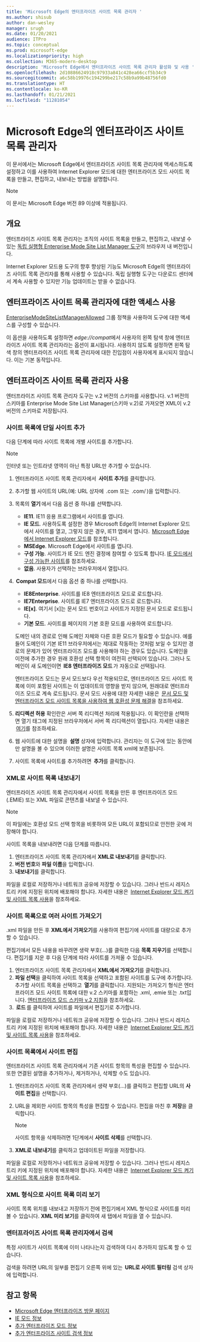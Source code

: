 ```yaml
---
title: 'Microsoft Edge의 엔터프라이즈 사이트 목록 관리자 '
ms.author: shisub
author: dan-wesley
manager: srugh
ms.date: 01/20/2021
audience: ITPro
ms.topic: conceptual
ms.prod: microsoft-edge
ms.localizationpriority: high
ms.collection: M365-modern-desktop
description: 'Microsoft Edge에서 엔터프라이즈 사이트 목록 관리자 활성화 및 사용 '
ms.openlocfilehash: 2d10886624918c97933a841c428ea66ccf5b34c9
ms.sourcegitcommit: a6c58b19976c194299be217c58b9a99b48756fd0
ms.translationtype: HT
ms.contentlocale: ko-KR
ms.lasthandoff: 01/21/2021
ms.locfileid: "11281054"
---
```

# Microsoft Edge의 엔터프라이즈 사이트 목록 관리자

이 문서에서는 Microsoft Edge에서 엔터프라이즈 사이트 목록 관리자에 액세스하도록 설정하고 이를 사용하여 Internet Explorer 모드에 대한 엔터프라이즈 모드 사이트 목록을 만들고, 편집하고, 내보내는 방법을 설명합니다.

> [!NOTE]
> 이 문서는 Microsoft Edge 버전 89 이상에 적용됩니다.

## 개요

엔터프라이즈 사이트 목록 관리자는 조직의 사이트 목록을 만들고, 편집하고, 내보낼 수 있는 [독립 실행형 Enterprise Mode Site List Manager 도구](https://www.microsoft.com/download/details.aspx?id=49974)의 브라우저 내 버전입니다.

Internet Explorer 모드용 도구의 향후 향상된 기능도 Microsoft Edge의 엔터프라이즈 사이트 목록 관리자를 통해 사용할 수 있습니다. 독립 실행형 도구는 다운로드 센터에서 계속 사용할 수 있지만 기능 업데이트는 받을 수 없습니다.

## 엔터프라이즈 사이트 목록 관리자에 대한 액세스 사용

[EnterpriseModeSiteListManagerAllowed](https://docs.microsoft.com/DeployEdge/microsoft-edge-policies#enterprisemodesitelistmanagerallowed) 그룹 정책을 사용하여 도구에 대한 액세스를 구성할 수 있습니다.

이 옵션을 사용하도록 설정하면 *edge://compat*에서 사용자의 왼쪽 탐색 창에 엔터프라이즈 사이트 목록 관리자라는 옵션이 표시됩니다. 사용하지 않도록 설정하면 왼쪽 탐색 창의 엔터프라이즈 사이트 목록 관리자에 대한 진입점이 사용자에게 표시되지 않습니다. 이는 기본 동작입니다.

## 엔터프라이즈 사이트 목록 관리자 사용

엔터프라이즈 사이트 목록 관리자 도구는 v.2 버전의 스키마를 사용합니다. v.1 버전의 스키마를 Enterprise Mode Site List Manager(스키마 v.2)로 가져오면 XML이 v.2 버전의 스키마로 저장됩니다.

### 사이트 목록에 단일 사이트 추가  

다음 단계에 따라 사이트 목록에 개별 사이트를 추가합니다.

> [!NOTE]
> 인터넷 또는 인트라넷 영역이 아닌 특정 URL만 추가할 수 있습니다.

1. 엔터프라이즈 사이트 목록 관리자에서  **사이트 추가**를 클릭합니다.
2. 추가할 웹 사이트의 URL(예: URL 상자에  <domain>.com 또는  <domain>.com/<path> )을 입력합니다.
3. 목록의 **열기** 에서 다음 옵션 중 하나를 선택합니다.

   - **IE11**. IE11 응용 프로그램에서 사이트를 엽니다.
   - **IE 모드**. 사용하도록 설정한 경우 Microsoft Edge의 Internet Explorer 모드에서 사이트를 열고, 그렇지 않은 경우, IE11 앱에서 엽니다.  [Microsoft Edge에서 Internet Explorer 모드](https://docs.microsoft.com/deployedge/edge-ie-mode)를 참조합니다.
   - **MSEdge**. Microsoft Edge에서 사이트를 엽니다.
   - **구성 가능**. 사이트가 IE 모드 엔진 결정에 참여할 수 있도록 합니다. [IE 모드에서 구성 가능한 사이트](https://docs.microsoft.com/deployedge/edge-learnmore-configurable-sites-ie-mode)를 참조하세요.
   - **없음**. 사용자가 선택하는 브라우저에서 열립니다.  

4.  **Compat 모드**에서 다음 옵션 중 하나를 선택합니다.

   - **IE8Enterprise**. 사이트를 IE8 엔터프라이즈 모드로 로드합니다.
   - **IE7Enterprise**. 사이트를 IE7 엔터프라이즈 모드로 로드합니다.
   - **IE[x]**. 여기서 [x]는 문서 모드 번호이고 사이트가 지정된 문서 모드로 로드됩니다.
   - **기본 모드**. 사이트를 페이지의 기본 호환 모드를 사용하여 로드합니다.

   도메인 내의 경로로 인해 도메인 자체와 다른 호환 모드가 필요할 수 있습니다. 예를 들어 도메인이 기본 IE11 브라우저에서는 제대로 작동하는 것처럼 보일 수 있지만 경로의 문제가 있어 엔터프라이즈 모드를 사용해야 하는 경우도 있습니다. 도메인을 이전에 추가한 경우 원래 호환성 선택 항목이 여전히 선택되어 있습니다. 그러나 도메인이 새 도메인이면  **IE8 엔터프라이즈 모드** 가 자동으로 선택됩니다.

   엔터프라이즈 모드는 문서 모드보다 우선 적용되므로, 엔터프라이즈 모드 사이트 목록에 이미 포함된 사이트는 이 업데이트의 영향을 받지 않으며, 원래대로 엔터프라이즈 모드로 계속 로드됩니다. 문서 모드 사용에 대한 자세한 내용은  [문서 모드 및 엔터프라이즈 모드 사이트 목록을 사용하여 웹 호환성 문제 해결](https://docs.microsoft.com/internet-explorer/ie11-deploy-guide/fix-compat-issues-with-doc-modes-and-enterprise-mode-site-list)을 참조하세요.

5. **리디렉션 허용** 확인란은 서버 쪽 리디렉션 처리에 적용됩니다. 이 확인란을 선택하면 열기 태그에 지정된 브라우저에서 서버 쪽 리디렉션이 열립니다. 자세한 내용은  [여기](https://docs.microsoft.com/internet-explorer/ie11-deploy-guide/enterprise-mode-schema-version-2-guidance#updated-schema-attributes)를 참조하세요.
6. 웹 사이트에 대한 설명을  **설명** 상자에 입력합니다. 관리자는 이 도구에 있는 동안에만 설명을 볼 수 있으며 이러한 설명은 사이트 목록 xml에 보존됩니다.
7. 사이트 목록에 사이트를 추가하려면  **추가**를 클릭합니다.

### XML로 사이트 목록 내보내기

엔터프라이즈 사이트 목록 관리자에서 사이트 목록을 만든 후 엔터프라이즈 모드(.EMIE) 또는 XML 파일로 콘텐츠를 내보낼 수 있습니다. 

> [!NOTE]
> 이 파일에는 호환성 모드 선택 항목을 비롯하여 모든 URL이 포함되므로 안전한 곳에 저장해야 합니다.

사이트 목록을 내보내려면 다음 단계를 따릅니다.

1. 엔터프라이즈 사이트 목록 관리자에서 **XML로 내보내기**를 클릭합니다.
2. **버전 번호**와 **파일 이름**을 입력합니다.
3. **내보내기**를 클릭합니다.

파일을 로컬로 저장하거나 네트워크 공유에 저장할 수 있습니다. 그러나 반드시 레지스트리 키에 지정된 위치에 배포해야 합니다. 자세한 내용은  [Internet Explorer 모드 켜기 및 사이트 목록 사용](https://docs.microsoft.com/deployedge/edge-ie-mode-policies)을 참조하세요.

### 사이트 목록으로 여러 사이트 가져오기

.xml 파일을 만든 후 **XML에서 가져오기**를 사용하여 편집기에 사이트를 대량으로 추가할 수 있습니다.

편집기에서 모든 내용을 바꾸려면 생략 부호(...)를 클릭한 다음 **목록 지우기**를 선택합니다. 편집기를 지운 후 다음 단계에 따라 사이트를 가져올 수 있습니다.

1. 엔터프라이즈 사이트 목록 관리자에서 **XML에서 가져오기**를 클릭합니다. 
2. **파일 선택**을 클릭하여 사이트 목록을 선택하고 포함된 사이트를 도구에 추가합니다. 추가할 사이트 목록을 선택하고  **열기**를 클릭합니다. 지원되는 가져오기 형식은 엔터프라이즈 모드 사이트 목록에 대한 v.2 스키마를 포함하는 .xml, .emie 또는 .txt입니다. [엔터프라이즈 모드 스키마 v.2 지침](https://docs.microsoft.com/internet-explorer/ie11-deploy-guide/enterprise-mode-schema-version-2-guidance)을 참조하세요.
3.  **로드** 를 클릭하여 사이트를 파일에서 편집기로 추가합니다.

파일을 로컬로 저장하거나 네트워크 공유에 저장할 수 있습니다. 그러나 반드시 레지스트리 키에 지정된 위치에 배포해야 합니다. 자세한 내용은  [Internet Explorer 모드 켜기 및 사이트 목록 사용](https://docs.microsoft.com/deployedge/edge-ie-mode-policies)을 참조하세요.

### 사이트 목록에서 사이트 편집

 엔터프라이즈 사이트 목록 관리자에서 기존 사이트 항목의 특성을 편집할 수 있습니다. 또한 연결된 설명을 추가하거나, 제거하거나, 삭제할 수도 있습니다.

1. 엔터프라이즈 사이트 목록 관리자에서 생략 부호(...)를 클릭하고 편집할 URL의 **사이트 편집**을 선택합니다.
2. URL을 제외한 사이트 항목의 특성을 편집할 수 있습니다. 편집을 마친 후 **저장**을 클릭합니다.

   > [!NOTE]
   > 사이트 항목을 삭제하려면 1단계에서 **사이트 삭제**를 선택합니다.

3. **XML로 내보내기**를 클릭하고 업데이트된 파일을 저장합니다.

파일을 로컬로 저장하거나 네트워크 공유에 저장할 수 있습니다. 그러나 반드시 레지스트리 키에 지정된 위치에 배포해야 합니다. 자세한 내용은  [Internet Explorer 모드 켜기 및 사이트 목록 사용](https://docs.microsoft.com/deployedge/edge-ie-mode-policies)을 참조하세요.

### XML 형식으로 사이트 목록 미리 보기

사이트 목록 위치를 내보내고 저장하기 전에 편집기에서 XML 형식으로 사이트를 미리 볼 수 있습니다. **XML 미리 보기**를 클릭하여 새 탭에서 파일을 열 수 있습니다.

### 엔터프라이즈 사이트 목록 관리자에서 검색

특정 사이트가 사이트 목록에 이미 나타나는지 검색하여 다시 추가하지 않도록 할 수 있습니다.

검색을 하려면 URL의 일부를 편집기 오른쪽 위에 있는  **URL로 사이트 필터링** 검색 상자에 입력합니다.

## 참고 항목

- [Microsoft Edge 엔터프라이즈 방문 페이지](https://aka.ms/EdgeEnterprise)
- [IE 모드 정보](https://docs.microsoft.com/deployedge/edge-ie-mode)
- [추가 엔터프라이즈 모드 정보](https://docs.microsoft.com/internet-explorer/ie11-deploy-guide/enterprise-mode-overview-for-ie11)
- [추가 엔터프라이즈 사이트 검색 정보](https://docs.microsoft.com/internet-explorer/ie11-deploy-guide/collect-data-using-enterprise-site-discovery)
